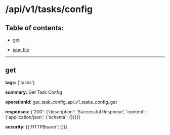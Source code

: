 # /api/v1/tasks/config

## Table of contents:
- [get](#get)

- [json file](./_api_v1_tasks_config.json)

---
<a name="get"></a>
## get

**tags:** ['tasks']

**summary:** Get Task Config

**operationId:** get_task_config_api_v1_tasks_config_get

**responses:** {'200': {'description': 'Successful Response', 'content': {'application/json': {'schema': {}}}}}

**security:** [{'HTTPBearer': []}]

